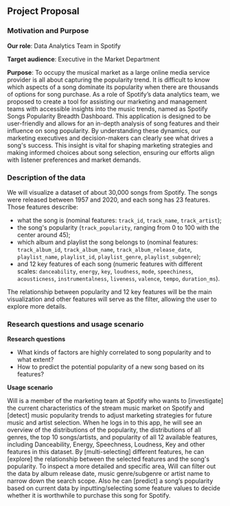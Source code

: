 ## Project Proposal
### Motivation and Purpose

**Our role**: Data Analytics Team in Spotify

**Target audience**: Executive in the Market Department

**Purpose**: To occupy the musical market as a large online media service provider is all about capturing the popularity trend. 
It is difficult to know which aspects of a song dominate its popularity when there are thousands of options for song purchase. 
As a role of Spotify’s data analytics team, we proposed to create a tool for assisting our marketing and management teams 
with accessible insights into the music trends, named as Spotify Songs Popularity Breadth Dashboard. 
This application is designed to be user-friendly and allows for an in-depth analysis of song features and their influence on song popularity. 
By understanding these dynamics, our marketing executives and decision-makers can clearly see what drives a song's success. 
This insight is vital for shaping marketing strategies and making informed choices about song selection, 
ensuring our efforts align with listener preferences and market demands.

### Description of the data
We will visualize a dataset of about 30,000 songs from Spotify. 
The songs were released between 1957 and 2020, and each song has 23 features. 
Those features describe:
- what the song is (nominal features: `track_id`, `track_name`, `track_artist`); 
- the song's popularity (`track_popularity`, ranging from 0 to 100 with the center around 45); 
- which album and playlist the song belongs to (nominal features: `track_album_id`, `track_album_name`, 
`track_album_release_date`, `playlist_name`, `playlist_id`, `playlist_genre`, `playlist_subgenre`); 
- and 12 key features of each song (numeric features with different scales: `danceability`, `energy`, `key`, 
`loudness`, `mode`, `speechiness`, `acousticness`, `instrumentalness`, `liveness`, `valence`, `tempo`, `duration_ms`).

The relationship between popularity and 12 key features will be the main visualization 
and other features will serve as the filter, allowing the user to explore more details.

### Research questions and usage scenario
**Research questions**
- What kinds of factors are highly correlated to song popularity and to what extent?
- How to predict the potential popularity of a new song based on its features?

**Usage scenario**

Will is a member of the marketing team at Spotify who wants to [investigate] the current characteristics of the stream music market on Spotify 
and [detect] music popularity trends to adjust marketing strategies for future music and artist selection. 
When he logs in to this app, he will see an overview of the distributions of the popularity, 
the distributions of all genres, the top 10 songs/artists, and popularity of all 12 available features, 
including Danceability, Energy, Speechness, Loudness, Key and other features in this dataset. 
By [multi-selecting] different features, he can [explore] the relationship between the selected features and the song's popularity. 
To inspect a more detailed and specific area, Will can filter out the data by album release date, 
music genre/subgenre or artist name to narrow down the search scope. 
Also he can [predict] a song’s popularity based on current data by inputting/selecting some feature values 
to decide whether it is worthwhile to purchase this song for Spotify.  
